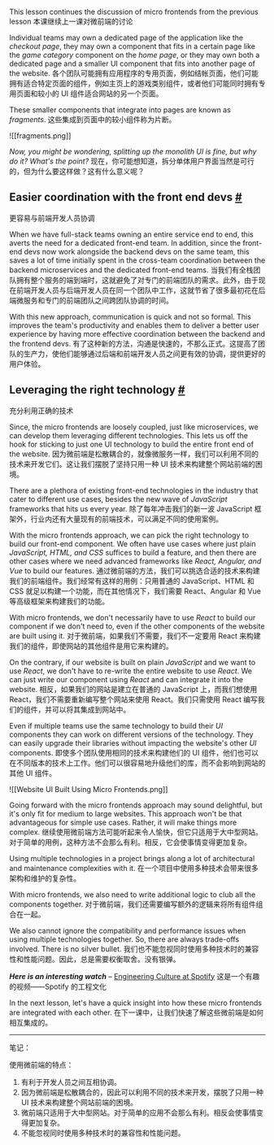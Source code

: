 This lesson continues the discussion of micro frontends from the previous lesson
本课继续上一课对微前端的讨论

Individual teams may own a dedicated page of the application like the _checkout page_, they may own a component that fits in a certain page like the _game category_ component on the _home page_, or they may own both a dedicated page and a smaller UI component that fits into another page of the website.
各个团队可能拥有应用程序的专用页面，例如结帐页面，他们可能拥有适合特定页面的组件，例如主页上的游戏类别组件，或者他们可能同时拥有专用页面和较小的 UI 组件适合网站的另一个页面。

These smaller components that integrate into pages are known as _fragments_.
这些集成到页面中的较小组件称为片断。

![[fragments.png]]

_Now, you might be wondering, splitting up the monolith UI is fine, but why do it? What's the point?_
现在，你可能想知道，拆分单体用户界面当然是可行的，但为什么要这样做？这有什么意义呢？

## Easier coordination with the front end devs [#](https://www.educative.io/courses/web-application-software-architecture-101/m2PjKpR7oA0#Easier-coordination-with-the-front-end-devs)
更容易与前端开发人员协调

When we have full-stack teams owning an entire service end to end, this averts the need for a dedicated front-end team. In addition, since the front-end devs now work alongside the backend devs on the same team, this saves a lot of time initially spent in the cross-team coordination between the backend microservices and the dedicated front-end teams.
当我们有全栈团队拥有整个服务的端到端时，这就避免了对专门的前端团队的需求。此外，由于现在前端开发人员与后端开发人员在同一个团队中工作，这就节省了很多最初花在后端微服务和专门的前端团队之间跨团队协调的时间。

With this new approach, communication is quick and not so formal. This improves the team's productivity and enables them to deliver a better user experience by having more effective coordination between the backend and the frontend devs.
有了这种新的方法，沟通是快速的，不那么正式。这提高了团队的生产力，使他们能够通过后端和前端开发人员之间更有效的协调，提供更好的用户体验。

## Leveraging the right technology [#](https://www.educative.io/courses/web-application-software-architecture-101/m2PjKpR7oA0#Leveraging-the-right-technology)
充分利用正确的技术

Since, the micro frontends are loosely coupled, just like microservices, we can develop them leveraging different technologies. This lets us off the hook for sticking to just one UI technology to build the entire front end of the website.
因为微前端是松散耦合的，就像微服务一样，我们可以利用不同的技术来开发它们。这让我们摆脱了坚持只用一种 UI 技术来构建整个网站前端的困境。

There are a plethora of existing front-end technologies in the industry that cater to different use cases, besides the new wave of _JavaScript_ frameworks that hits us every year.
除了每年冲击我们的新一波 JavaScript 框架外，行业内还有大量现有的前端技术，可以满足不同的使用案例。

With the micro frontends approach, we can pick the right technology to build our front-end component. We often have use cases where just plain _JavaScript, HTML, and CSS_ suffices to build a feature, and then there are other cases where we need advanced frameworks like _React, Angular, and Vue_ to build our features.
通过微前端的方法，我们可以挑选合适的技术来构建我们的前端组件。我们经常有这样的用例：只用普通的 JavaScript、HTML 和 CSS 就足以构建一个功能，而在其他情况下，我们需要 React、Angular 和 Vue 等高级框架来构建我们的功能。

With micro frontends, we don't necessarily have to use _React_ to build our component if we don't need to, even if the other components of the website are built using it.
对于微前端，如果我们不需要，我们不一定要用 React 来构建我们的组件，即使网站的其他组件是用它来构建的。

On the contrary, if our website is built on plain _JavaScript_ and we want to use _React_, we don't have to re-write the entire website to use _React_. We can just write our component using _React_ and can integrate it into the website.
相反，如果我们的网站是建立在普通的 JavaScript 上，而我们想使用 React，我们不需要重新编写整个网站来使用 React。我们只需使用 React 编写我们的组件，并可以将其集成到网站中。

Even if multiple teams use the same technology to build their _UI_ components they can work on different versions of the technology. They can easily upgrade their libraries without impacting the website's other _UI_ components.
即使多个团队使用相同的技术来构建他们的 UI 组件，他们也可以在不同版本的技术上工作。他们可以很容易地升级他们的库，而不会影响到网站的其他 UI 组件。

![[Website UI Built Using Micro Frontends.png]]

Going forward with the micro frontends approach may sound delightful, but it's only fit for medium to large websites. This approach won't be that advantageous for simple use cases. Rather, it will make things more complex.
继续使用微前端方法可能听起来令人愉快，但它只适用于大中型网站。对于简单的用例，这种方法不会那么有利。相反，它会使事情变得更加复杂。

Using multiple technologies in a project brings along a lot of architectural and maintenance complexities with it.
在一个项目中使用多种技术会带来很多架构和维护的复杂性。

With micro frontends, we also need to write additional logic to club all the components together.
对于微前端，我们还需要编写额外的逻辑来将所有组件组合在一起。

We also cannot ignore the compatibility and performance issues when using multiple technologies together. So, there are always trade-offs involved. There is no silver bullet.
我们也不能忽视同时使用多种技术时的兼容性和性能问题。因此，总是需要权衡取舍。没有银弹。

**_Here is an interesting watch_** – [Engineering Culture at Spotify](https://labs.spotify.com/2014/03/27/spotify-engineering-culture-part-1/)
这是一个有趣的视频——Spotify 的工程文化

In the next lesson, let's have a quick insight into how these micro frontends are integrated with each other.
在下一课中，让我们快速了解这些微前端是如何相互集成的。

---

笔记：

使用微前端的特点：
1. 有利于开发人员之间互相协调。
2. 因为微前端是松散耦合的，因此可以利用不同的技术来开发，摆脱了只用一种 UI 技术来构建整个网站前端的困境。
3. 微前端只适用于大中型网站。对于简单的应用不会那么有利。相反会使事情变得更加复杂。
4. 不能忽视同时使用多种技术时的兼容性和性能问题。
